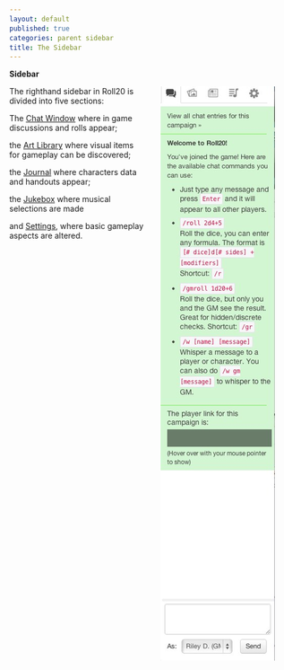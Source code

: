 ```yaml
---
layout: default
published: true
categories: parent sidebar
title: The Sidebar
---
```


__Sidebar__

<img src="/images/sidebar2.jpg" align="right" hspace="30" />

The righthand sidebar in Roll20 is divided into five sections:

The [Chat Window](/sidebar-text-chat/) where in game discussions and rolls appear;

the [Art Library](/sidebar-art-library/) where visual items for gameplay can be discovered;

the [Journal](/sidebar-journal/) where characters data and handouts appear;

the [Jukebox](/sidebar-jukebox/) where musical selections are made

and [Settings](/sidebar-my-settings/), where basic gameplay aspects are altered.